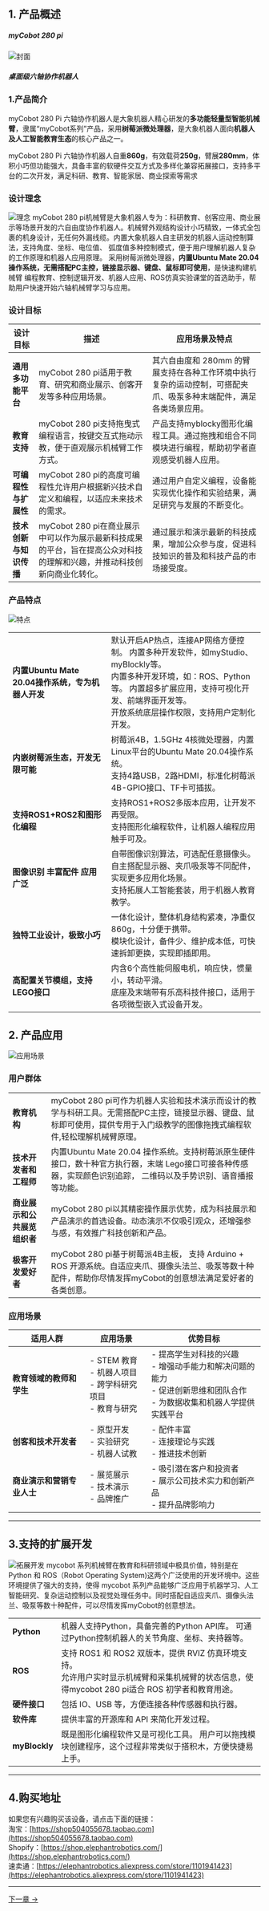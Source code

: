 ## 1. 产品概述

##### myCobot 280 pi

![封面](../../resource/1-ProductInformation/1.ProductIntroduction/1-1.png)
##### 桌面级六轴协作机器人

### 1.产品简介

myCobot 280 Pi 六轴协作机器人是大象机器人精心研发的**多功能轻量型智能机械臂**，隶属“myCobot系列”产品，采用**树莓派微处理器**，是大象机器人面向**机器人及人工智能教育生态**的核心产品之一。

myCobot 280 Pi 六轴协作机器人自重**860g**，有效载荷**250g**，臂展**280mm**，体积小巧但功能强大，具备丰富的软硬件交互方式及多样化兼容拓展接口，支持多平台的二次开发，满足科研、教育、智能家居、商业探索等需求

### 设计理念
![理念](../../resource/1-ProductInformation/1.ProductIntroduction/mycobot-280-pi-cn.jpg)
myCobot 280 pi机械臂是大象机器人专为：科研教育、创客应用、商业展示等场景开发的六自由度协作机器人。机械臂外观结构设计小巧精致，⼀体式全包裹的机身设计，无任何外漏线缆。内置大象机器人自主研发的机器⼈运动控制算法，支持角度、坐标、电位值、 弧度值多种控制模式，便于用户理解机器⼈复杂的⼯作原理和机器人应用原理。 采用树莓派微处理器，**内置Ubuntu Mate 20.04 操作系统，无需搭配PC主控，链接显示器、键盘、鼠标即可使用**，是快速构建机械臂 编程教育、控制逻辑开发、机器人应用、ROS仿真实验课堂的首选助手，帮助用户快速开始六轴机械臂学习与应用。

### 设计目标

| 设计目标               | 描述                                                         | 应用场景及特点                                               |
| ---------------------- | ------------------------------------------------------------ | ------------------------------------------------------------ |
| **通用多功能平台**     | myCobot 280 pi适用于教育、研究和商业展示、创客开发等多种应用场景。 | 其六自由度和 280mm 的臂展支持在各种工作环境中执行复杂的运动控制，可搭配夹爪、吸泵多种末端配件，满足各类场景应用。 |
| **教育支持**           | myCobot 280 pi支持拖曳式编程语言，按键交互式拖动示教，便于直观展示机械臂工作方式。 | 产品支持myblocky图形化编程工具。通过拖拽和组合不同模块进行编程，帮助初学者直观感受机器人应用。 |
| **可编程性与扩展性**   | myCobot 280 pi的高度可编程性允许用户根据新兴技术自定义和编程，以适应未来技术的需求。 | 通过用户自定义编程，设备能实现优化操作和实验结果，满足研究与发展的不断变化。 |
| **技术创新与知识传播** | myCobot 280 pi在商业展示中可以作为展示最新科技成果的平台，旨在提高公众对科技的理解和兴趣，并推动科技创新向商业化转化。 | 通过展示和演示最新的科技成果，增加公众参与度，促进科技知识的普及和科技产品的市场接受度。 |

### 产品特点

![特点](../../resource/1-ProductInformation/1.ProductIntroduction/ProductFeature.png)

|                                                   |                                                              |
| ------------------------------------------------- | ------------------------------------------------------------ |
| **内置Ubuntu Mate 20.04操作系统，专为机器人开发** | 默认开启AP热点，连接AP网络方便控制。 内置多种开发软件，如myStudio、myBlockly等。 <br/> 内置多种开发环境，如：ROS、Python等。 内置超多扩展应用，支持可视化开发、前端界面开发等。  <br/>开放系统底层操作权限，支持用户定制化开发。 |
| **内嵌树莓派生态，开发无限可能**                  | 树莓派4B，1.5GHz 4核微处理器，内置Linux平台的Ubuntu Mate 20.04操作系统。 <br/>支持4路USB，2路HDMI，标准化树莓派4B-GPIO接口、TF卡可插拔。 |
| **支持ROS1+ROS2和图形化编程**                     | 支持ROS1+ROS2多版本应用，让开发不再受限。 <br/>支持图形化编程软件，让机器人编程应用触手可及。 |
| **图像识别 丰富配件 应用广泛**                    | 自带图像识别算法，可选配任意摄像头。 自主搭配显示器、夹爪吸泵等不同配件，实现更多应用化场景。<br/> 支持拓展人工智能套装，用于机器人教育教学。 |
| **独特工业设计，极致小巧**                        | 一体化设计，整体机身结构紧凑，净重仅860g，十分便于携带。<br/> 模块化设计，备件少、维护成本低，可快速拆卸更换，实现即插即用。 |
| **高配置关节模组，支持LEGO接口**                  | 内含6个高性能伺服电机，响应快，惯量小，转动平滑。 <br>底座及末端带有乐高科技件接口，适用于各项微型嵌入式设备开发。 |



## 2. 产品应用

![应用场景](../../resource/1-ProductInformation/1.ProductIntroduction/ApplicationScenario.png)
### 用户群体

|                              |                                                              |
| ---------------------------- | ------------------------------------------------------------ |
| **教育机构**                 | myCobot 280 pi可作为机器人实验和技术演示而设计的教学与科研工具。无需搭配PC主控，链接显示器、键盘、鼠标即可使用，提供专用于入门级教学的图像拖拽式编程软件,轻松理解机械臂原理。 |
| **技术开发者和工程师**       | 内置Ubuntu Mate 20.04 操作系统。支持树莓派原生硬件接口，数十种官方执行器，末端 Lego接口可接各种传感器，实现颜色识别追踪， 二维码以及手势识别、语音播报等功能。 |
| **商业展示和公共展览组织者** | myCobot 280 pi以其精密操作展示优势，成为科技展示和产品演示的首选设备。动态演示不仅吸引观众，还增强参与感，有效推广科技创新和产品。 |
| **极客开发爱好者**           | myCobot 280  pi基于树莓派4B主板， 支持 Arduino + ROS 开源系统。自适应夹爪、摄像头法兰、吸泵等数十种配件，帮助你尽情发挥myCobot的创意想法满足爱好者的各类创意。 |


### 应用场景
| 适用人群                   | **应用场景**                                                 | **优势目标**                                                 |
| -------------------------- | ------------------------------------------------------------ | ------------------------------------------------------------ |
| **教育领域的教师和学生**   | - STEM 教育<br>- 机器人项目<br>- 跨学科研究项目<br>- 教育与研究 | - 提高学生对科技的兴趣<br>- 增强动手能力和解决问题的能力<br>- 促进创新思维和团队合作<br>- 为数据收集和机器人学提供实践平台 |
| **创客和技术开发者**       | - 原型开发<br>- 实验研究<br>- 机器人试教                     | - 配件丰富<br>- 连接理论与实践<br>- 推进技术创新             |
| **商业演示和营销专业人士** | - 展览展示<br>- 技术演示<br>- 品牌推广                       | - 吸引潜在客户和投资者<br>- 展示公司技术实力和创新产品<br>- 提升品牌影响力 |

---

## 3.支持的扩展开发
![拓展开发](../../resource/1-ProductInformation/1.ProductIntroduction/配件.png)
mycobot 系列机械臂在教育和科研领域中极具价值，特别是在 Python 和 ROS（Robot Operating System)这两个广泛使用的开发环境中。这些环境提供了强大的支持，使得 mycobot  系列产品能够广泛应用于机器学习、人工智能研究、复杂运动控制以及视觉处理任务中。同时搭配自适应夹爪、摄像头法兰、吸泵等数十种配件，可以尽情发挥myCobot的创意想法。

|   |  |
| ------------------------------------------------------------ | ------------------------------------------------------------ |
| **Python**                                                   | 机器人支持Python，具备完善的Python API库。 可通过Python控制机器人的关节角度、坐标、夹持器等。 |
| **ROS**                                                      | 支持 ROS1 和 ROS2 双版本，提供 RVIZ 仿真环境支持。<br>允许用户实时显示机械臂和采集机械臂的状态信息，使得mycobot 280 pi适合 ROS 初学者和教育用途。 |
| **硬件接口**                                                 | 包括 IO、USB 等，方便连接各种传感器和执行器。              |
| **软件库**                                                   | 提供丰富的开源库和 API 来简化开发过程。                    |
| **myBlockly** | 既是图形化编程软件又是可视化工具。 用户可以拖拽模块创建程序，这个过程非常类似于搭积木，方便快捷易上手。 |

---


## 4.购买地址

如果您有兴趣购买该设备，请点击下面的链接：  
淘宝：[https://shop504055678.taobao.com](https://shop504055678.taobao.com)  
Shopify：[https://shop.elephantrobotics.com/](https://shop.elephantrobotics.com/)  
速卖通：[https://elephantrobotics.aliexpress.com/store/1101941423](https://elephantrobotics.aliexpress.com/store/1101941423)

---

[下一章 →](../2.ProductParameter/2-ProductParameters.md)